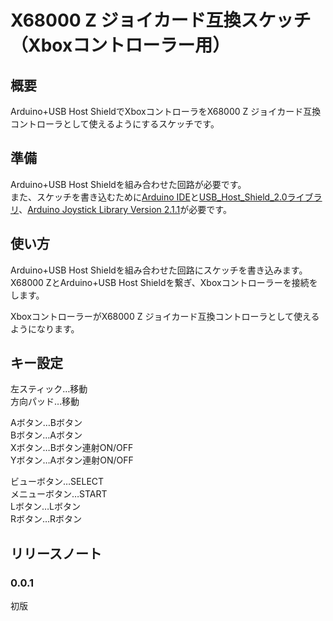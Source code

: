 # X68000 Z ジョイカード互換スケッチ（Xboxコントローラー用）

## 概要
Arduino+USB Host ShieldでXboxコントローラをX68000 Z ジョイカード互換コントローラとして使えるようにするスケッチです。  

## 準備
Arduino+USB Host Shieldを組み合わせた回路が必要です。  
また、スケッチを書き込むために[Arduino IDE](https://www.arduino.cc/en/software)と[USB_Host_Shield_2.0ライブラリ](https://github.com/felis/USB_Host_Shield_2.0)、[Arduino Joystick Library Version 2.1.1](https://github.com/MHeironimus/ArduinoJoystickLibrary)が必要です。  

## 使い方
Arduino+USB Host Shieldを組み合わせた回路にスケッチを書き込みます。  
X68000 ZとArduino+USB Host Shieldを繋ぎ、Xboxコントローラーを接続をします。  

XboxコントローラーがX68000 Z ジョイカード互換コントローラとして使えるようになります。  

## キー設定
左スティック…移動  
方向パッド…移動  

Aボタン…Bボタン  
Bボタン…Aボタン  
Xボタン…Bボタン連射ON/OFF  
Yボタン…Aボタン連射ON/OFF  

ビューボタン…SELECT  
メニューボタン…START  
Lボタン…Lボタン  
Rボタン…Rボタン  

## リリースノート

### 0.0.1

初版
